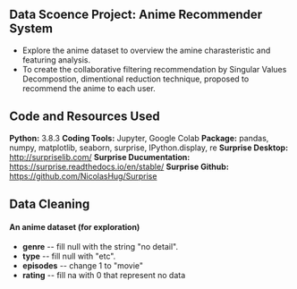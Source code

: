 ## Data Scoence Project: Anime Recommender System
* Explore the anime dataset to overview the amine charasteristic and featuring analysis.
* To create the collaborative filtering recommendation by Singular Values Decompostion, dimentional reduction technique, proposed to recommend the anime to each user.

## Code and Resources Used

__Python:__ 3.8.3 
__Coding Tools:__ Jupyter, Google Colab
__Package:__ pandas, numpy, matplotlib, seaborn, surprise, IPython.display, re 
__Surprise Desktop:__ http://surpriselib.com/
__Surprise Ducumentation:__ https://surprise.readthedocs.io/en/stable/
__Surprise Github:__ https://github.com/NicolasHug/Surprise

## Data Cleaning
#### An anime dataset (for exploration)
* __genre__ -- fill null with the string "no detail".
* __type__ -- fill null with "etc".
* __episodes__ -- change 1 to "movie"
* __rating__ -- fill na with 0 that represent no data

